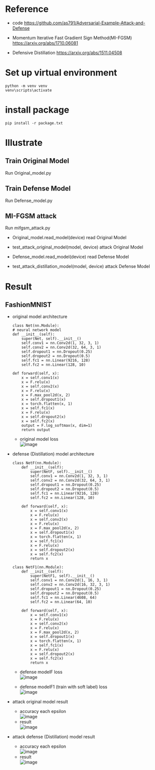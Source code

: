 # Reference
* code 
    https://github.com/as791/Adversarial-Example-Attack-and-Defense

* Momentum Iterative Fast Gradient Sign Method(MI-FGSM)
    https://arxiv.org/abs/1710.06081

* Defensive Distillation 
    https://arxiv.org/abs/1511.04508


# Set up virtual environment
```
python -m venv venv
venv\scripts\activate
```

# install package
```
pip install -r package.txt
```

# Illustrate

## Train Original Model
Run Original_model.py

## Train Defense Model
Run Defense_model.py

## MI-FGSM attack
Run mifgsm_attack.py
* Original_model.read_model(device)
    read Original Model

* test_attack_original_model(model, device)
    attack Original Model

* Defense_model.read_model(device)
    read Defense Model

* test_attack_distillation_model(model, device)
    attack Defense Model


# Result
## FashionMNIST
* original model architecture
    ```
    class Net(nn.Module):
    # neural network model
    def __init__(self):
        super(Net, self).__init__()
        self.conv1 = nn.Conv2d(1, 32, 3, 1)
        self.conv2 = nn.Conv2d(32, 64, 3, 1)
        self.dropout1 = nn.Dropout(0.25)
        self.dropout2 = nn.Dropout(0.5)
        self.fc1 = nn.Linear(9216, 128)
        self.fc2 = nn.Linear(128, 10)

    def forward(self, x):
        x = self.conv1(x)
        x = F.relu(x)
        x = self.conv2(x)
        x = F.relu(x)
        x = F.max_pool2d(x, 2)
        x = self.dropout1(x)
        x = torch.flatten(x, 1)
        x = self.fc1(x)
        x = F.relu(x)
        x = self.dropout2(x)
        x = self.fc2(x)
        output = F.log_softmax(x, dim=1)
        return output
    ```
    * original model loss  
        ![image](img/fashion_mnist/original_model_loss.png)


* defense (Distillation) model architecture
    ```
    class NetF(nn.Module):
        def __init__(self):
            super(NetF, self).__init__()
            self.conv1 = nn.Conv2d(1, 32, 3, 1)
            self.conv2 = nn.Conv2d(32, 64, 3, 1)
            self.dropout1 = nn.Dropout(0.25)
            self.dropout2 = nn.Dropout(0.5)
            self.fc1 = nn.Linear(9216, 128)
            self.fc2 = nn.Linear(128, 10)

        def forward(self, x):
            x = self.conv1(x)
            x = F.relu(x)
            x = self.conv2(x)
            x = F.relu(x)
            x = F.max_pool2d(x, 2)
            x = self.dropout1(x)
            x = torch.flatten(x, 1)
            x = self.fc1(x)
            x = F.relu(x)
            x = self.dropout2(x)
            x = self.fc2(x)
            return x

    class NetF1(nn.Module):
        def __init__(self):
            super(NetF1, self).__init__()
            self.conv1 = nn.Conv2d(1, 16, 3, 1)
            self.conv2 = nn.Conv2d(16, 32, 3, 1)
            self.dropout1 = nn.Dropout(0.25)
            self.dropout2 = nn.Dropout(0.5)
            self.fc1 = nn.Linear(4608, 64)
            self.fc2 = nn.Linear(64, 10)

        def forward(self, x):
            x = self.conv1(x)
            x = F.relu(x)
            x = self.conv2(x)
            x = F.relu(x)
            x = F.max_pool2d(x, 2)
            x = self.dropout1(x)
            x = torch.flatten(x, 1)
            x = self.fc1(x)
            x = F.relu(x)
            x = self.dropout2(x)
            x = self.fc2(x)
            return x
    ```
    * defense modelF loss  
        ![image](img/fashion_mnist/defense_modelF_Loss.png)

    * defense modelF1 (train with soft label) loss  
        ![image](img/fashion_mnist/defense_modelF1_Loss.png)

* attack original model result
    * accuracy each epsilon  
        ![image](img/fashion_mnist/MI-FGSM_attack_original_model_accuracy.png)
    * result  
        ![image](img/fashion_mnist/MI-FGSM_attack_original_model.png)

* attack defense (Distillation) model result
    * accuracy each epsilon  
        ![image](img/fashion_mnist/MI-FGSM_attack_defense_model_accuracy.png)
    * result  
        ![image](img/fashion_mnist/MI-FGSM_attack_adversarial_model.png)


